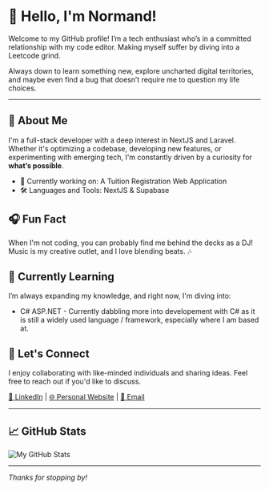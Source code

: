 # 👋 Hello, I'm Normand!

Welcome to my GitHub profile!  I’m a tech enthusiast who’s in a committed relationship with my code editor. Making myself suffer by diving into a Leetcode grind. 

Always down to learn something new, explore uncharted digital territories, and maybe even find a bug that doesn’t require me to question my life choices.

---

## 🌟 About Me
I'm a full-stack developer with a deep interest in NextJS and Laravel. Whether it's optimizing a codebase, developing new features, or experimenting with emerging tech, I'm constantly driven by a curiosity for **what’s possible**.

- 💼 Currently working on: A Tuition Registration Web Application
- 🛠️ Languages and Tools: NextJS & Supabase

## 🎧 Fun Fact


When I'm not coding, you can probably find me behind the decks as a DJ! Music is my creative outlet, and I love blending beats. 🎶

## 🌱 Currently Learning
I’m always expanding my knowledge, and right now, I'm diving into:

- C# ASP.NET - Currently dabbling more into developement with C# as it is still a widely used language / framework, especially where I am based at.

## 🤝 Let's Connect
I enjoy collaborating with like-minded individuals and sharing ideas. Feel free to reach out if you'd like to discuss.

[🔗 LinkedIn](https://www.linkedin.com/in/normand-lubaton-2b043b316/) | [🌐 Personal Website](https://normandlubaton.dev) | [📧 Email](mailto:norm@normandlubaton.dev)

---

## 📈 GitHub Stats
![My GitHub Stats](https://github-readme-stats.vercel.app/api?username=n-rmltn&show_icons=true&theme=one_dark_pro)

---

*Thanks for stopping by!*

<!--
**n-rmltn/n-rmltn** is a ✨ _special_ ✨ repository because its `README.md` (this file) appears on your GitHub profile.

Here are some ideas to get you started:

- 🔭 I’m currently working on ...
- 🌱 I’m currently learning ...
- 👯 I’m looking to collaborate on ...
- 🤔 I’m looking for help with ...
- 💬 Ask me about ...
- 📫 How to reach me: ...
- 😄 Pronouns: ...
- ⚡ Fun fact: ...
-->

